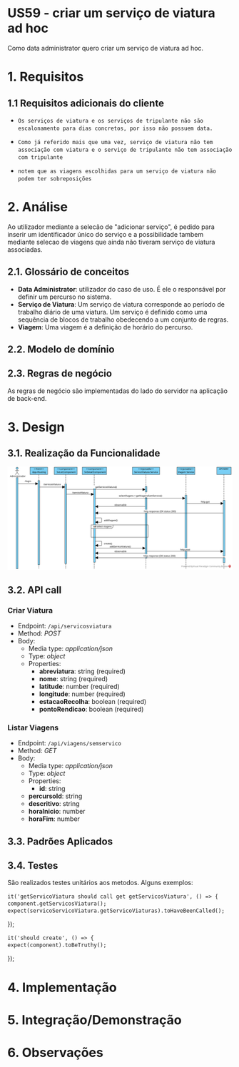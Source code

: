 **US59 - criar um serviço de viatura ad hoc**
=======================================
Como data administrator quero criar um serviço de viatura ad hoc.

# 1. Requisitos


## 1.1 Requisitos adicionais do cliente

* `Os serviços de viatura e os serviços de tripulante não são escalonamento para dias concretos, por isso não possuem data.`

* `Como já referido mais que uma vez, serviço de viatura não tem associação com viatura e o serviço de tripulante não tem associação com tripulante`

* `notem que as viagens escolhidas para um serviço de viatura não podem ter sobreposições`


# 2. Análise

Ao utilizador mediante a selecão de "adicionar serviço", é pedido para inserir
um identificador único do serviço e a possibilidade tambem mediante selecao de viagens que ainda não tiveram serviço de viatura associadas.

## 2.1. Glossário de conceitos

* **Data Administrator**: utilizador do caso de uso. É ele o responsável por definir um percurso no sistema.
* **Serviço de Viatura**: Um serviço de viatura corresponde ao período de trabalho diário de uma viatura. Um serviço é definido como uma sequência de blocos de trabalho obedecendo a um conjunto de regras.
* **Viagem**: Uma viagem é a definição de horário do percurso. 

## 2.2. Modelo de domínio


## 2.3. Regras de negócio
As regras de negócio são implementadas do lado do servidor na aplicação de back-end.

# 3. Design


## 3.1. Realização da Funcionalidade

![Diagrama de Sequência - Criar Servico Viatura](US59_SD.svg "Diagrama de Sequência - Criar Serviço Viatura")

## 3.2. API call

### Criar Viatura

* Endpoint:	`/api/servicosviatura`
* Method: *POST*
* Body:
	* Media type: *application/json*
	* Type: *object*
	* Properties:
		* **abreviatura**: string (required)
		* **nome**: string (required)
		* **latitude**: number (required)
		* **longitude**: number (required)
		* **estacaoRecolha**: boolean (required)
		* **pontoRendicao**: boolean (required)

### Listar Viagens
* Endpoint:	`/api/viagens/semservico`
* Method: *GET*
* Body:
	* Media type: *application/json*
	* Type: *object*
	* Properties:
	  * **id**: string
  	* **percursoId**: string
    * **descritivo**: string
    * **horaInicio**: number
    * **horaFim**: number

## 3.3. Padrões Aplicados


## 3.4. Testes
São realizados testes unitários aos metodos. Alguns exemplos:

	it('getServicoViatura should call get getServicosViatura', () => {
    component.getServicosViatura();
    expect(servicoServicoViatura.getServicoViaturas).toHaveBeenCalled();
  });

	it('should create', () => {
    expect(component).toBeTruthy();
  });


# 4. Implementação


# 5. Integração/Demonstração



# 6. Observações
